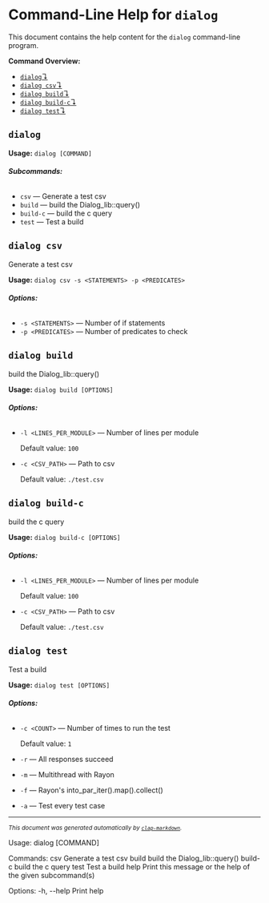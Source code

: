# Command-Line Help for `dialog`

This document contains the help content for the `dialog` command-line program.

**Command Overview:**

* [`dialog`↴](#dialog)
* [`dialog csv`↴](#dialog-csv)
* [`dialog build`↴](#dialog-build)
* [`dialog build-c`↴](#dialog-build-c)
* [`dialog test`↴](#dialog-test)

## `dialog`

**Usage:** `dialog [COMMAND]`

###### **Subcommands:**

* `csv` — Generate a test csv
* `build` — build the Dialog_lib::query()
* `build-c` — build the c query
* `test` — Test a build



## `dialog csv`

Generate a test csv

**Usage:** `dialog csv -s <STATEMENTS> -p <PREDICATES>`

###### **Options:**

* `-s <STATEMENTS>` — Number of if statements
* `-p <PREDICATES>` — Number of predicates to check



## `dialog build`

build the Dialog_lib::query()

**Usage:** `dialog build [OPTIONS]`

###### **Options:**

* `-l <LINES_PER_MODULE>` — Number of lines per module

  Default value: `100`
* `-c <CSV_PATH>` — Path to csv

  Default value: `./test.csv`



## `dialog build-c`

build the c query

**Usage:** `dialog build-c [OPTIONS]`

###### **Options:**

* `-l <LINES_PER_MODULE>` — Number of lines per module

  Default value: `100`
* `-c <CSV_PATH>` — Path to csv

  Default value: `./test.csv`



## `dialog test`

Test a build

**Usage:** `dialog test [OPTIONS]`

###### **Options:**

* `-c <COUNT>` — Number of times to run the test

  Default value: `1`
* `-r` — All responses succeed
* `-m` — Multithread with Rayon
* `-f` — Rayon's into_par_iter().map().collect()
* `-a` — Test every test case



<hr/>

<small><i>
    This document was generated automatically by
    <a href="https://crates.io/crates/clap-markdown"><code>clap-markdown</code></a>.
</i></small>

Usage: dialog [COMMAND]

Commands:
  csv      Generate a test csv
  build    build the Dialog_lib::query()
  build-c  build the c query
  test     Test a build
  help     Print this message or the help of the given subcommand(s)

Options:
  -h, --help  Print help
